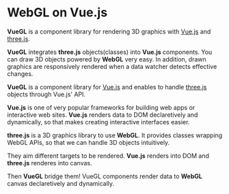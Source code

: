 # WebGL on Vue.js

**VueGL** is a component library for rendering 3D graphics with [Vue.js](//vuejs.org)
and [three.js](//threejs.org).

**VueGL** integrates **three.js** objects(classes) into **Vue.js** components. You
can draw 3D objects powered by **WebGL** very easy. In addition, drawn graphics are
responsively rendered when a data watcher detects effective changes.

**VueGL** is a component library for [Vue.js](https://vuejs.org) and enables to
handle [three.js](https://threejs.org/) objects through Vue.js' API.

**Vue.js** is one of very popular frameworks for building web apps or interactive
web sites. **Vue.js** renders data to DOM declaretively and dynamically, so that
makes creating interactive interfaces easier.

**three.js** is a 3D graphics library to use **WebGL**. It provides classes wrapping
WebGL APIs, so that we can handle 3D objects intuitively.

They aim different targets to be rendered. **Vue.js** renders into DOM and **three.js**
renderes into canvas.

Then **VueGL** bridge them! VueGL components render data to **WebGL** canvas
declaretively and dynamically.